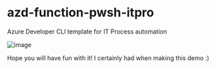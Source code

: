 # azd-function-pwsh-itpro
Azure Developer CLI template for IT Process automation

![image](https://user-images.githubusercontent.com/12873988/208253734-ac147a05-33bc-4295-a9ba-c03c4d42a94c.png)

Hope you will have fun with it!
I certainly had when making this demo :)
